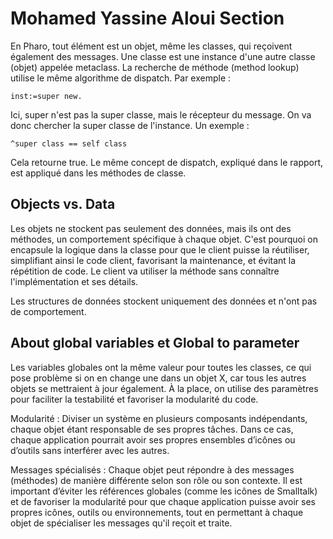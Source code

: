 # Mohamed Yassine Aloui Section
En Pharo, tout élément est un objet, même les classes, qui reçoivent également des messages. Une classe est une instance d'une autre classe (objet) appelée metaclass. La recherche de méthode (method lookup) utilise le même algorithme de dispatch. Par exemple :

```inst:=super new.```

Ici, super n'est pas la super classe, mais le récepteur du message. On va donc chercher la super classe de l'instance. Un exemple :

``` ^super class == self class ```

Cela retourne true. Le même concept de dispatch, expliqué dans le rapport, est appliqué dans les méthodes de classe.
## Objects vs. Data

Les objets ne stockent pas seulement des données, mais ils ont des méthodes, un comportement spécifique à chaque objet. C'est pourquoi on encapsule la logique dans la classe pour que le client puisse la réutiliser, simplifiant ainsi le code client, favorisant la maintenance, et évitant la répétition de code. Le client va utiliser la méthode sans connaître l'implémentation et ses détails.

Les structures de données stockent uniquement des données et n'ont pas de comportement. 
 ## About global variables et Global to parameter

Les variables globales ont la même valeur pour toutes les classes, ce qui pose problème si on en change une dans un objet X, car tous les autres objets se mettraient à jour également. À la place, on utilise des paramètres pour faciliter la testabilité et favoriser la modularité du code.

Modularité : Diviser un système en plusieurs composants indépendants, chaque objet étant responsable de ses propres tâches. Dans ce cas, chaque application pourrait avoir ses propres ensembles d’icônes ou d’outils sans interférer avec les autres.

Messages spécialisés : Chaque objet peut répondre à des messages (méthodes) de manière différente selon son rôle ou son contexte. Il est important d’éviter les références globales (comme les icônes de Smalltalk) et de favoriser la modularité pour que chaque application puisse avoir ses propres icônes, outils ou environnements, tout en permettant à chaque objet de spécialiser les messages qu'il reçoit et traite.



